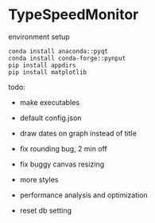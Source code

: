 # TypeSpeedMonitor

environment setup
```
conda install anaconda::pyqt 
conda install conda-forge::pynput
pip install appdirs
pip install matplotlib
```

todo:

- make executables

- default config.json
- draw dates on graph instead of title
- fix rounding bug, 2 min off
- fix buggy canvas resizing
- more styles
- performance analysis and optimization
- reset db setting